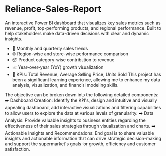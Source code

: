 # Reliance-Sales-Report
An interactive Power BI dashboard that visualizes key sales metrics such as revenue, profit, top-performing products, and regional performance. Built to help stakeholders make data-driven decisions with clear and dynamic insights.
- 📆 Monthly and quarterly sales trends
- 🌐 Region-wise and store-wise performance comparison
- 📦 Product category-wise contribution to revenue
- 📈 Year-over-year (YoY) growth visualization
- 🎯 KPIs: Total Revenue, Average Selling Price, Units Sold
This project has been a significant learning experience, allowing me to enhance my data analysis, visualization, and financial modeling skills. 

The objective can be broken down into the following detailed components:
➡️ Dashboard Creation: Identify the KPI's, design and intuitive and visually appealing dashboard, add interactive visualizations and filtering capabilities to allow users to explore the data at various levels of granularity.
➡️ Data Analysis: Provide valuable insights to business entities regarding the effectiveness of their sales strategies through visualization and charts.
➡️ Actionable Insights and Recommendations: End goal is to share valuable insights and actionable information that can drive strategic decision-making and support the supermarket's goals for growth, efficiency and customer satisfaction.
